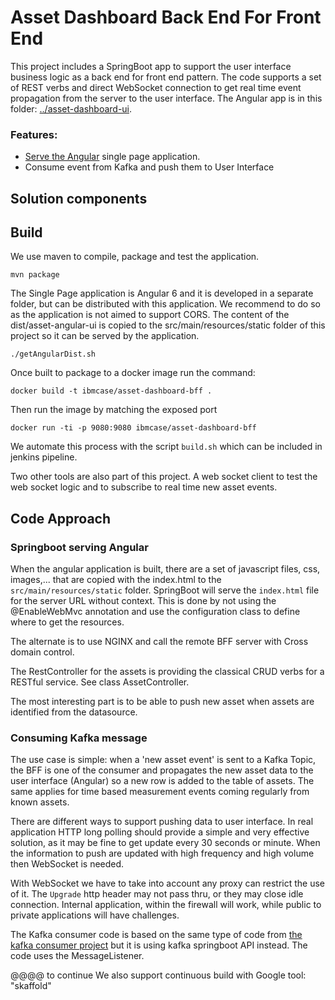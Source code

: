# Asset Dashboard Back End For Front End
This project includes a SpringBoot app to support the user interface business logic as a back end for front end pattern. The code supports a set of REST verbs and direct WebSocket connection to get real time event propagation from the server to the user interface. The Angular app is in this folder: [../asset-dashboard-ui](../asset-dashboard-ui).

### Features:
* [Serve the Angular](#springboot-serving-angular) single page application.
* Consume event from Kafka and push them to User Interface

## Solution components

## Build
We use maven to compile, package and test the application.
```
mvn package
```

The Single Page application is Angular 6 and it is developed in a separate folder, but can be distributed with this application. We recommend to do so as the application is not aimed to support CORS.
The content of the dist/asset-angular-ui is copied to the src/main/resources/static folder of this project so it can be served by the application.

```
./getAngularDist.sh
```

Once built to package to a docker image run the command:
```
docker build -t ibmcase/asset-dashboard-bff .
```
Then run the image by matching the exposed port
```
docker run -ti -p 9080:9080 ibmcase/asset-dashboard-bff
```
We automate this process with the script `build.sh` which can be included in jenkins pipeline.

Two other tools are also part of this project. A web socket client to test the web socket logic and to subscribe to real time new asset events.

## Code Approach
### Springboot serving Angular
When the angular application is built, there are a set of javascript files, css, images,... that are copied with the index.html to the  `src/main/resources/static` folder. SpringBoot will serve the `index.html` file for the server URL without context. This is done by not using the @EnableWebMvc annotation and use the configuration class to define where to get the resources.

The alternate is to use NGINX and call the remote BFF server with Cross domain control.  

The RestController for the assets is providing the classical CRUD verbs for a RESTful service. See class AssetController.

The most interesting part is to be able to push new asset when assets are identified from the datasource.

### Consuming Kafka message
The use case is simple: when a 'new asset event' is sent to a Kafka Topic, the BFF is one of the consumer and propagates the new asset data to the user interface (Angular) so a new row is added to the table of assets. The same applies for time based measurement events coming regularly from known assets.

There are different ways to support pushing data to user interface. In real application HTTP long polling should provide a simple and very effective solution, as it may be fine to get update every 30 seconds or minute. When the information to push are updated with high frequency and high volume then WebSocket is needed.

With WebSocket we have to take into account any proxy can restrict the use of it. The `Upgrade` http header may not pass thru, or they may close idle connection. Internal application, within the firewall will work, while public to private applications will have challenges.

The Kafka consumer code is based on the same type of code from [the kafka consumer project](../asset-consumer) but it is using kafka springboot API instead.
The code uses the MessageListener.   

@@@@ to continue
We also support continuous build with Google tool: "skaffold"
